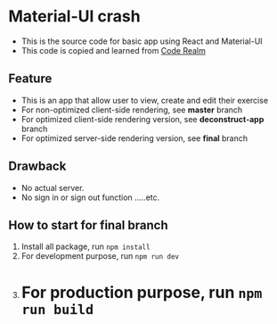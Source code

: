 # Material-UI crash

- This is the source code for basic app using React and Material-UI
- This code is copied and learned from [Code Realm](https://www.youtube.com/watch?v=gpGoxdVspx4&list=PLcCp4mjO-z98WAu4sd0eVha1g-NMfzHZk&index=17)

## Feature

- This is an app that allow user to view, create and edit their exercise
- For non-optimized client-side rendering, see **master** branch
- For optimized client-side rendering version, see **deconstruct-app** branch
- For optimized server-side rendering version, see **final** branch

## Drawback

- No actual server.
- No sign in or sign out function
  .....etc.

## How to start for **final** branch

1. Install all package, run `npm install`
2. For development purpose, run `npm run dev`
3. # For production purpose, run `npm run build`
